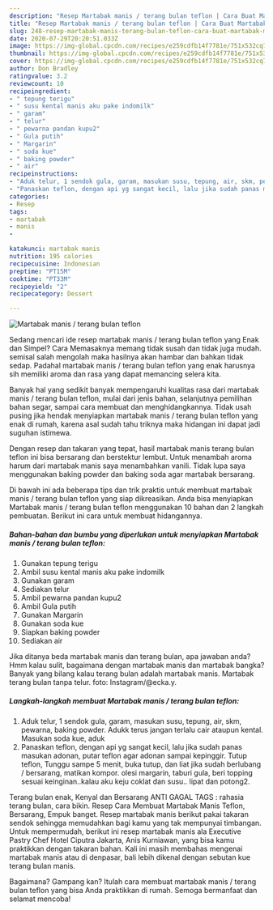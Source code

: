 ```yaml
---
description: "Resep Martabak manis / terang bulan teflon | Cara Buat Martabak manis / terang bulan teflon Yang Enak Banget"
title: "Resep Martabak manis / terang bulan teflon | Cara Buat Martabak manis / terang bulan teflon Yang Enak Banget"
slug: 248-resep-martabak-manis-terang-bulan-teflon-cara-buat-martabak-manis-terang-bulan-teflon-yang-enak-banget
date: 2020-07-29T20:20:51.033Z
image: https://img-global.cpcdn.com/recipes/e259cdfb14f7781e/751x532cq70/martabak-manis-terang-bulan-teflon-foto-resep-utama.jpg
thumbnail: https://img-global.cpcdn.com/recipes/e259cdfb14f7781e/751x532cq70/martabak-manis-terang-bulan-teflon-foto-resep-utama.jpg
cover: https://img-global.cpcdn.com/recipes/e259cdfb14f7781e/751x532cq70/martabak-manis-terang-bulan-teflon-foto-resep-utama.jpg
author: Don Bradley
ratingvalue: 3.2
reviewcount: 10
recipeingredient:
- " tepung terigu"
- " susu kental manis aku pake indomilk"
- " garam"
- " telur"
- " pewarna pandan kupu2"
- " Gula putih"
- " Margarin"
- " soda kue"
- " baking powder"
- " air"
recipeinstructions:
- "Aduk telur, 1 sendok gula, garam, masukan susu, tepung, air, skm, pewarna, baking powder. Adukk terus jangan terlalu cair ataupun kental. Masukan soda kue, aduk"
- "Panaskan teflon, dengan api yg sangat kecil, lalu jika sudah panas masukan adonan, putar teflon agar adonan sampai kepinggir. Tutup teflon, Tunggu sampe 5 menit, buka tutup, dan liat jika sudah berlubang / bersarang, matikan kompor. olesi margarin, taburi gula, beri topping sesuai keinginan..kalau aku keju coklat dan susu.. lipat dan potong2."
categories:
- Resep
tags:
- martabak
- manis
- 

katakunci: martabak manis  
nutrition: 195 calories
recipecuisine: Indonesian
preptime: "PT15M"
cooktime: "PT33M"
recipeyield: "2"
recipecategory: Dessert

---
```



![Martabak manis / terang bulan teflon](https://img-global.cpcdn.com/recipes/e259cdfb14f7781e/751x532cq70/martabak-manis-terang-bulan-teflon-foto-resep-utama.jpg)

Sedang mencari ide resep martabak manis / terang bulan teflon yang Enak dan Simpel? Cara Memasaknya memang tidak susah dan tidak juga mudah. semisal salah mengolah maka hasilnya akan hambar dan bahkan tidak sedap. Padahal martabak manis / terang bulan teflon yang enak harusnya sih memiliki aroma dan rasa yang dapat memancing selera kita.

Banyak hal yang sedikit banyak mempengaruhi kualitas rasa dari martabak manis / terang bulan teflon, mulai dari jenis bahan, selanjutnya pemilihan bahan segar, sampai cara membuat dan menghidangkannya. Tidak usah pusing jika hendak menyiapkan martabak manis / terang bulan teflon yang enak di rumah, karena asal sudah tahu triknya maka hidangan ini dapat jadi suguhan istimewa.

Dengan resep dan takaran yang tepat, hasil martabak manis terang bulan teflon ini bisa bersarang dan berstektur lembut. Untuk menambah aroma harum dari martabak manis saya menambahkan vanili. Tidak lupa saya menggunakan baking powder dan baking soda agar martabak bersarang.


Di bawah ini ada beberapa tips dan trik praktis untuk membuat martabak manis / terang bulan teflon yang siap dikreasikan. Anda bisa menyiapkan Martabak manis / terang bulan teflon menggunakan 10 bahan dan 2 langkah pembuatan. Berikut ini cara untuk membuat hidangannya.

<!--inarticleads1-->

##### Bahan-bahan dan bumbu yang diperlukan untuk menyiapkan Martabak manis / terang bulan teflon:

1. Gunakan  tepung terigu
1. Ambil  susu kental manis aku pake indomilk
1. Gunakan  garam
1. Sediakan  telur
1. Ambil  pewarna pandan kupu2
1. Ambil  Gula putih
1. Gunakan  Margarin
1. Gunakan  soda kue
1. Siapkan  baking powder
1. Sediakan  air


Jika ditanya beda martabak manis dan terang bulan, apa jawaban anda? Hmm kalau sulit, bagaimana dengan martabak manis dan martabak bangka? Banyak yang bilang kalau terang bulan adalah martabak manis. Martabak terang bulan tanpa telur. foto: Instagram/@ecka.y. 

<!--inarticleads2-->

##### Langkah-langkah membuat Martabak manis / terang bulan teflon:

1. Aduk telur, 1 sendok gula, garam, masukan susu, tepung, air, skm, pewarna, baking powder. Adukk terus jangan terlalu cair ataupun kental. Masukan soda kue, aduk
1. Panaskan teflon, dengan api yg sangat kecil, lalu jika sudah panas masukan adonan, putar teflon agar adonan sampai kepinggir. Tutup teflon, Tunggu sampe 5 menit, buka tutup, dan liat jika sudah berlubang / bersarang, matikan kompor. olesi margarin, taburi gula, beri topping sesuai keinginan..kalau aku keju coklat dan susu.. lipat dan potong2.


Terang bulan enak, Kenyal dan Bersarang ANTI GAGAL TAGS : rahasia terang bulan, cara bikin. Resep Cara Membuat Martabak Manis Teflon, Bersarang, Empuk banget. Resep martabak manis berikut pakai takaran sendok sehingga memudahkan bagi kamu yang tak mempunyai timbangan. Untuk mempermudah, berikut ini resep martabak manis ala Executive Pastry Chef Hotel Ciputra Jakarta, Anis Kurniawan, yang bisa kamu praktikkan dengan takaran bahan. Kali ini masih membahas mengenai martabak manis atau di denpasar, bali lebih dikenal dengan sebutan kue terang bulan manis. 

Bagaimana? Gampang kan? Itulah cara membuat martabak manis / terang bulan teflon yang bisa Anda praktikkan di rumah. Semoga bermanfaat dan selamat mencoba!
